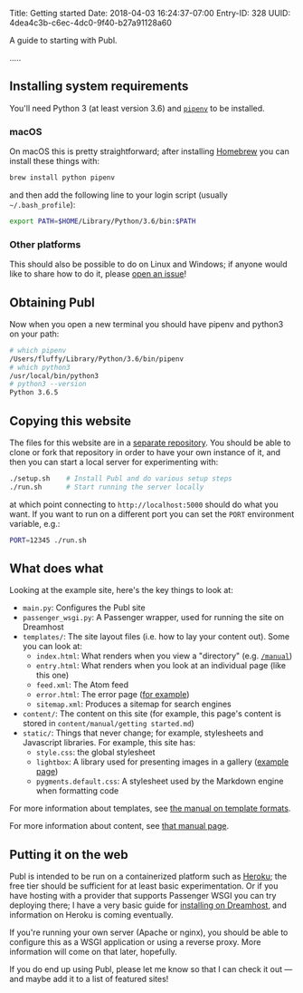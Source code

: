 Title: Getting started
Date: 2018-04-03 16:24:37-07:00
Entry-ID: 328
UUID: 4dea4c3b-c6ec-4dc0-9f40-b27a91128a60

A guide to starting with Publ.

.....

## Installing system requirements

You'll need Python 3 (at least version 3.6) and [`pipenv`](https://docs.pipenv.org) to be installed.

### macOS

On macOS this is pretty straightforward; after installing [Homebrew](https://brew.sh) you can install these things with:

```bash
brew install python pipenv
```

and then add the following line to your login script (usually `~/.bash_profile`):

```bash
export PATH=$HOME/Library/Python/3.6/bin:$PATH
```

### Other platforms

This should also be possible to do on Linux and Windows; if anyone would like to share how to do it, please [open an issue](http://github.com/fluffy-critter/Publ/issues/new)!

## Obtaining Publ

Now when you open a new terminal you should have pipenv and python3 on your path:

```bash
# which pipenv
/Users/fluffy/Library/Python/3.6/bin/pipenv
# which python3
/usr/local/bin/python3
# python3 --version
Python 3.6.5
```


## Copying this website

The files for this website are in a [separate repository](http://github.com/fluffy-critter/publ.beesbuzz.biz).
You should be able to clone or fork that repository in order to have your own instance of it, and then
you can start a local server for experimenting with:

```bash
./setup.sh    # Install Publ and do various setup steps
./run.sh      # Start running the server locally
```

at which point connecting to `http://localhost:5000` should do what you want. If you
want to run on a different port you can set the `PORT` environment variable, e.g.:

```bash
PORT=12345 ./run.sh
```

## What does what

Looking at the example site, here's the key things to look at:

* `main.py`: Configures the Publ site
* `passenger_wsgi.py`: A Passenger wrapper, used for running the site on Dreamhost
* `templates/`: The site layout files (i.e. how to lay your content out). Some you can look at:
    * `index.html`: What renders when you view a "directory" (e.g. [`/manual`](/manual))
    * `entry.html`: What renders when you look at an individual page (like this one)
    * `feed.xml`: The Atom feed
    * `error.html`: The error page ([for example](/12345))
    * `sitemap.xml`: Produces a sitemap for search engines
* `content/`: The content on this site (for example, this page's content is stored in
    `content/manual/getting started.md`)
* `static/`: Things that never change; for example, stylesheets and Javascript libraries. For example, this site has:
    * `style.css`: the global stylesheet
    * `lightbox`: A library used for presenting images in a gallery ([example page](/yay-cats-wooooo))
    * `pygments.default.css`: A stylesheet used by the Markdown engine when formatting code

For more information about templates, see [the manual on template formats](/template-format).

For more information about content, see [that manual page](/entry-format).

## Putting it on the web

Publ is intended to be run on a containerized platform such as [Heroku](http://heroku.com); the free tier should
be sufficient for at least basic experimentation. Or if you have hosting with a provider that supports Passenger WSGI
you can try deploying there; I have a very basic guide for [installing on Dreamhost](/dreamhost), and information
on Heroku is coming eventually.

If you're running your own server (Apache or nginx), you should be able to configure this as a WSGI application
or using a reverse proxy. More information will come on that later, hopefully.

If you do end up using Publ, please let me know so that I can check it out — and maybe add it to a list of featured sites!
